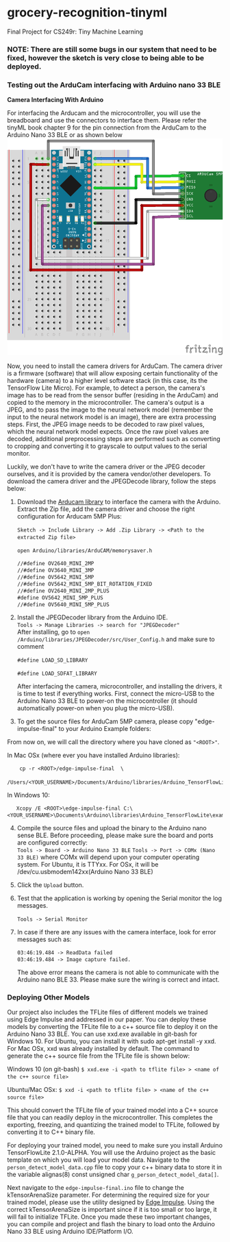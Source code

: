 # grocery-recognition-tinyml
Final Project for CS249r: Tiny Machine Learning

### NOTE: There are still some bugs in our system that need to be fixed, however the sketch is very close to being able to be deployed.

### Testing out the ArduCam interfacing with Arduino nano 33 BLE

**Camera Interfacing With Arduino**

For interfacing the Arducam and the microcontroller, you will use the breadboard and use the connectors to interface them. Please refer the tinyML book chapter 9 for the pin connection from the ArduCam to the Arduino Nano 33 BLE or as shown below
![pin out diagram](media/arducam.png)

Now, you need to install the camera drivers for ArduCam. The camera driver is a firmware (software) that will allow exposing certain functionality of the hardware (camera) to a higher level software stack (in this case, its the TensorFlow Lite Micro). For example, to detect a person, the camera's image has to be read from the sensor buffer (residing in the ArduCam) and copied to the memory in the microcontroller. The camera's output is a JPEG, and to pass the image to the neural network model (remember the input to the neural network model is an image), there are extra processing steps. First, the JPEG image needs to be decoded to raw pixel values, which the neural network model expects.  Once the raw pixel values are decoded, additional preprocessing steps are performed such as converting to cropping and converting it to grayscale to output values to the serial monitor.

Luckily, we don't have to write the camera driver or the JPEG decoder ourselves, and it is provided by the camera vendor/other developers. To download the camera driver and the JPEGDecode library, follow the steps below:

1. Download the [Arducam library](https://github.com/ArduCAM/Arduino) to interface the camera with the Arduino. Extract the Zip file, add the camera driver and choose the right configuration for Arducam 5MP Plus:<br>

    ```Sketch -> Include Library -> Add .Zip Library -> <Path to the extracted Zip file> ``` <br>

    ``` open Arduino/libraries/ArduCAM/memorysaver.h ``` <br>
    ```
    //#define OV2640_MINI_2MP
    //#define OV3640_MINI_3MP
    //#define OV5642_MINI_5MP
    //#define OV5642_MINI_5MP_BIT_ROTATION_FIXED
    //#define OV2640_MINI_2MP_PLUS
    #define OV5642_MINI_5MP_PLUS
    //#define OV5640_MINI_5MP_PLUS 
    ```


2. Install the JPEGDecoder library from the Arduino IDE. <br>
    ``` Tools -> Manage Libraries -> search for "JPEGDecoder" ``` <br>
    After installing, go to ``` open /Arduino/libraries/JPEGDecoder/src/User_Config.h ``` and make sure to comment
   
   ```#define LOAD_SD_LIBRARY``` 
   
   ```#define LOAD_SDFAT_LIBRARY```

    After interfacing the camera, microcontroller, and installing the drivers, it is time to test if everything works. First, connect the micro-USB to the Arduino Nano 33 BLE to power-on the microcontroller (it should automatically power-on when you plug the micro-USB). 

3. To get the source files for ArduCam 5MP camera, please copy "edge-impulse-final" to your Arduino Example folders: <br>

From now on, we will call the directory where you have cloned as `"<ROOT>"`.

In Mac OSx (where ever you have installed Arduino libraries):
 
 ``` 
     cp -r <ROOT>/edge-impulse-final  \
     /Users/<YOUR_USERNAME>/Documents/Arduino/libraries/Arduino_TensorFlowLite/examples/ 
 ```

In Windows 10:

```
   Xcopy /E <ROOT>\edge-impulse-final C:\<YOUR_USERNAME>\Documents\Arduino\libraries\Arduino_TensorFlowLite\examples
```


4. Compile the source files and upload the binary to the Arduino nano sense BLE. Before proceeding, please make sure the board and ports are configured correctly:<br>
    ``` Tools -> Board -> Arduino Nano 33 BLE ```
    ``` Tools -> Port -> COMx (Nano 33 BLE) ``` where COMx will depend upon your computer operating system. For Ubuntu, it is TTYxx. For OSx, it will be /dev/cu.usbmodem142xx(Arduino Nano 33 BLE)

5. Click the ``` Upload ``` button. 

6. Test that the application is working by opening the Serial monitor the log messages.

    ``` Tools -> Serial Monitor ```

7. In case if there are any issues with the camera interface, look for error messages such as:

    ```
    03:46:19.484 -> ReadData failed
    03:46:19.484 -> Image capture failed.
    ```
    The above error means the camera is not able to communicate with the Arduino nano BLE 33. Please make sure the wiring is correct and intact.<br>

### Deploying Other Models

Our project also includes the TFLite files of different models we trained using Edge Impulse and addressed in our paper. You can deploy these models by converting the TFLite file to a c++ source file to deploy it on the Arduino Nano 33 BLE. You can use xxd.exe available in git-bash for Windows 10. For Ubuntu, you can install it with sudo apt-get install -y xxd. For Mac OSx, xxd was already installed by default. The command to generate the c++ source file from the TFLite file is shown below:

Windows 10 (on git-bash) `$ xxd.exe -i <path to tflite file> > <name of the c++ source file>`

Ubuntu/Mac OSx: `$ xxd -i <path to tflite file> > <name of the c++ source file>`

This should convert the TFLite file of your trained model into a C++ source file that you can readily deploy in the microcontroller. This completes the exporting, freezing, and quantizing the trained model to TFLite, followed by converting it to C++ binary file. 

For deploying your trained model, you need to make sure you install Arduino TensorFlowLite 2.1.0-ALPHA. You will use the Arduino project as the basic template on which you will load your model data. Navigate to the `person_detect_model_data.cpp` file to copy your c++ binary data to store it in the variable alignas(8) const unsigned char `g_person_detect_model_data[]`.

Next navigate to the `edge-impulse-final.ino` file to change the kTensorArenaSize parameter. For determining the required size for your trained model, please use the utility designed by [Edge Impulse](https://github.com/edgeimpulse/tflite-find-arena-size). Using the correct kTensorArenaSize is important since if it is too small or too large, it will fail to initialize TFLite. Once you made these two important changes, you can compile and project and flash the binary to load onto the Arduino Nano 33 BLE using Arduino IDE/Platform I/O.
